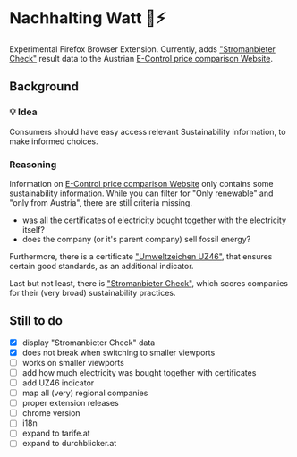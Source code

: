 # Nachhalting Watt  🌱⚡

Experimental Firefox Browser Extension.
Currently, adds ["Stromanbieter Check"](https://www.wwf.at/stromanbietercheck/) result data to
the Austrian [E-Control price comparison Website](https://www.e-control.at/tarifkalkulator#).

## Background

### 💡 Idea

Consumers should have easy access relevant Sustainability information, to make informed choices.

### Reasoning

Information on [E-Control price comparison Website](https://www.e-control.at/tarifkalkulator#)
only contains some sustainability information.
While you can filter for "Only renewable" and "only from Austria",
there are still criteria missing.

 - was all the certificates of electricity bought together with the electricity itself?
 - does the company (or it's parent company) sell fossil energy?

Furthermore, there is a certificate
["Umweltzeichen UZ46"](https://www.umweltzeichen.at/de/produkte/gr%C3%BCne-energie),
that ensures certain good standards, as an additional indicator.

Last but not least, there is ["Stromanbieter Check"](https://www.wwf.at/stromanbietercheck/),
which scores companies for their (very broad) sustainability practices.

## Still to do

 - [x] display "Stromanbieter Check" data
 - [x] does not break when switching to smaller viewports
 - [ ] works on smaller viewports
 - [ ] add  how much electricity was bought together with certificates
 - [ ] add UZ46 indicator
 - [ ] map all (very) regional companies
 - [ ] proper extension releases
 - [ ] chrome version
 - [ ] i18n
 - [ ] expand to tarife.at
 - [ ] expand to durchblicker.at
